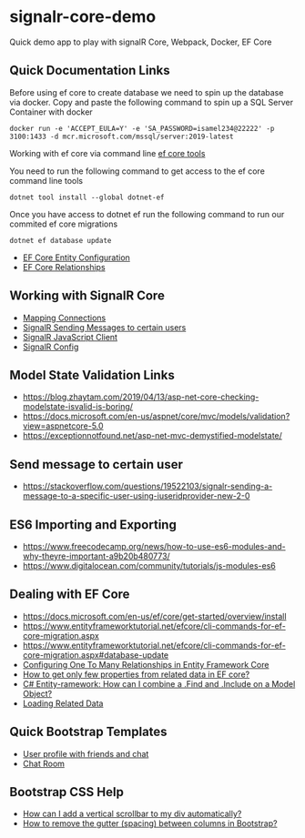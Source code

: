 # signalr-core-demo

Quick demo app to play with signalR Core, Webpack, Docker, EF Core 

## Quick Documentation Links

Before using ef core to create database we need to spin up the database via docker. Copy and paste the following command to spin up a SQL Server Container with docker
```console
docker run -e 'ACCEPT_EULA=Y' -e 'SA_PASSWORD=isamel234@22222' -p 3100:1433 -d mcr.microsoft.com/mssql/server:2019-latest
```

Working with ef core via command line [ef core tools](https://docs.microsoft.com/en-us/ef/core/get-started/overview/install) 

You need to run the following command to get access to the ef core command line tools
```console
dotnet tool install --global dotnet-ef
```

Once you have access to dotnet ef run the following command to run our commited ef core migrations
```console
dotnet ef database update 
```

- [EF Core Entity Configuration](https://dotnetcoretutorials.com/2020/06/27/a-cleaner-way-to-do-entity-configuration-with-ef-core/)
- [EF Core Relationships](https://docs.microsoft.com/en-us/ef/core/modeling/relationships?tabs=fluent-api%2Cfluent-api-simple-key%2Csimple-key)

## Working with SignalR Core
- [Mapping Connections](https://docs.microsoft.com/en-us/aspnet/signalr/overview/guide-to-the-api/mapping-users-to-connections#IUserIdProvider)
- [SignalR Sending Messages to certain users](https://stackoverflow.com/questions/19522103/signalr-sending-a-message-to-a-specific-user-using-iuseridprovider-new-2-0)
- [SignalR JavaScript Client](https://docs.microsoft.com/en-us/aspnet/core/signalr/javascript-client?view=aspnetcore-5.0#reconnect-clients)
- [SignalR Config](https://docs.microsoft.com/en-us/aspnet/core/signalr/configuration?view=aspnetcore-5.0&tabs=javascript#configure-client-options)

## Model State Validation Links
- https://blog.zhaytam.com/2019/04/13/asp-net-core-checking-modelstate-isvalid-is-boring/
- https://docs.microsoft.com/en-us/aspnet/core/mvc/models/validation?view=aspnetcore-5.0
- https://exceptionnotfound.net/asp-net-mvc-demystified-modelstate/
 
## Send message to certain user
- https://stackoverflow.com/questions/19522103/signalr-sending-a-message-to-a-specific-user-using-iuseridprovider-new-2-0  

## ES6 Importing and Exporting 
- https://www.freecodecamp.org/news/how-to-use-es6-modules-and-why-theyre-important-a9b20b480773/ 
- https://www.digitalocean.com/community/tutorials/js-modules-es6 

## Dealing with EF Core  
- https://docs.microsoft.com/en-us/ef/core/get-started/overview/install 
- https://www.entityframeworktutorial.net/efcore/cli-commands-for-ef-core-migration.aspx 
- https://www.entityframeworktutorial.net/efcore/cli-commands-for-ef-core-migration.aspx#database-update
- [Configuring One To Many Relationships in Entity Framework Core](https://www.learnentityframeworkcore.com/configuration/one-to-many-relationship-configuration)
- [How to get only few properties from related data in EF core?](https://stackoverflow.com/questions/59054309/how-to-get-only-few-properties-from-related-data-in-ef-core)
- [C# Entity-ramework: How can I combine a .Find and .Include on a Model Object?](https://stackoverflow.com/questions/7348663/c-sharp-entity-framework-how-can-i-combine-a-find-and-include-on-a-model-obje)
- [Loading Related Data](https://docs.microsoft.com/en-us/ef/core/querying/related-data/)

## Quick Bootstrap Templates
- [User profile with friends and chat](https://www.bootdey.com/snippets/view/User-profile-with-friends-and-chat#html)
- [Chat Room](https://www.bootdey.com/snippets/view/chat-room)

## Bootstrap CSS Help
- [How can I add a vertical scrollbar to my div automatically?](https://stackoverflow.com/questions/18183296/how-can-i-add-a-vertical-scrollbar-to-my-div-automatically)
- [How to remove the gutter (spacing) between columns in Bootstrap?](https://stackoverflow.com/questions/21254889/how-to-remove-the-gutter-spacing-between-columns-in-bootstrap)